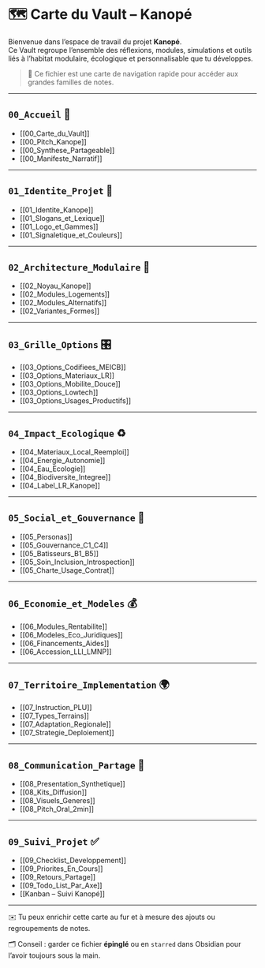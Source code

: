 # 🗺️ Carte du Vault – Kanopé

Bienvenue dans l’espace de travail du projet **Kanopé**.  
Ce Vault regroupe l’ensemble des réflexions, modules, simulations et outils liés à l’habitat modulaire, écologique et personnalisable que tu développes.

> 🧭 Ce fichier est une carte de navigation rapide pour accéder aux grandes familles de notes.

---

## `00_Accueil` 🏡

- [[00_Carte_du_Vault]]
- [[00_Pitch_Kanope]]
- [[00_Synthese_Partageable]]
- [[00_Manifeste_Narratif]]

---

## `01_Identite_Projet` 🌳

- [[01_Identite_Kanope]]
- [[01_Slogans_et_Lexique]]
- [[01_Logo_et_Gammes]]
- [[01_Signaletique_et_Couleurs]]

---

## `02_Architecture_Modulaire` 🧱

- [[02_Noyau_Kanope]]
- [[02_Modules_Logements]]
- [[02_Modules_Alternatifs]]
- [[02_Variantes_Formes]]

---

## `03_Grille_Options` 🎛️

- [[03_Options_Codifiees_MEICB]]
- [[03_Options_Materiaux_LR]]
- [[03_Options_Mobilite_Douce]]
- [[03_Options_Lowtech]]
- [[03_Options_Usages_Productifs]]

---

## `04_Impact_Ecologique` ♻️

- [[04_Materiaux_Local_Reemploi]]
- [[04_Energie_Autonomie]]
- [[04_Eau_Ecologie]]
- [[04_Biodiversite_Integree]]
- [[04_Label_LR_Kanope]]

---

## `05_Social_et_Gouvernance` 👥

- [[05_Personas]]
- [[05_Gouvernance_C1_C4]]
- [[05_Batisseurs_B1_B5]]
- [[05_Soin_Inclusion_Introspection]]
- [[05_Charte_Usage_Contrat]]

---

## `06_Economie_et_Modeles` 💰

- [[06_Modules_Rentabilite]]
- [[06_Modeles_Eco_Juridiques]]
- [[06_Financements_Aides]]
- [[06_Accession_LLI_LMNP]]

---

## `07_Territoire_Implementation` 🌍

- [[07_Instruction_PLU]]
- [[07_Types_Terrains]]
- [[07_Adaptation_Regionale]]
- [[07_Strategie_Deploiement]]

---

## `08_Communication_Partage` 📣

- [[08_Presentation_Synthetique]]
- [[08_Kits_Diffusion]]
- [[08_Visuels_Generes]]
- [[08_Pitch_Oral_2min]]

---

## `09_Suivi_Projet` ✅

- [[09_Checklist_Developpement]]
- [[09_Priorites_En_Cours]]
- [[09_Retours_Partage]]
- [[09_Todo_List_Par_Axe]]
- [[Kanban – Suivi Kanopé]]

---

✉️ Tu peux enrichir cette carte au fur et à mesure des ajouts ou regroupements de notes.

🗂️ Conseil : garder ce fichier **épinglé** ou en `starred` dans Obsidian pour l’avoir toujours sous la main.

